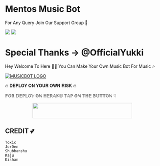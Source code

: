 # Mentos Music Bot

For Any Query Join Our Support Group 👥

<a href="https://t.me/xMentosUpdates"><img src="https://img.shields.io/badge/Join-Telegram%20Channel-red.svg?logo=Telegram"></a>
<a href="https://t.me/xmentossupport"><img src="https://img.shields.io/badge/Join-Telegram%20Group-blue.svg?logo=telegram"></a>

# Special Thanks -> @OfficialYukki

Hey Welcome To Here 💫💫 You Can Make Your Own Music Bot For Music 🎶


[![MUSICBOT LOGO](https://te.legra.ph/file/2bfa3326912bb3ca1b611.jpg)](https://t.me/XMentosSupport )

🔥 𝐃𝐄𝐏𝐋𝐎𝐘 𝐎𝐍 𝐘𝐎𝐔𝐑 𝐎𝐖𝐍 𝐑𝐈𝐒𝐊 🔥

𝔽𝕆ℝ 𝔻𝔼ℙ𝕃𝕆𝕐 𝕆ℕ ℍ𝔼ℝ𝔸𝕂𝕌 𝕋𝔸ℙ 𝕆ℕ 𝕋ℍ𝔼 𝔹𝕌𝕋𝕋𝕆ℕ ☟︎︎︎


<p align="center"><a href="https://heroku.com/deploy?template=https://github.com/ToxicCybers/MentosMusic">
  <img src="https://img.shields.io/badge/Deploy%20To%20Heroku-aqua?style=flat&logo=heroku" width="325" height="50.100" /></a></p>

## CREDIT 💕
```
Toxic 
JorDen
Shubhanshu
Kaju
Kishan
```

